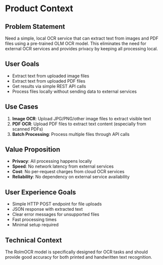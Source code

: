 # Product Context

## Problem Statement
Need a simple, local OCR service that can extract text from images and PDF files using a pre-trained OLM OCR model. This eliminates the need for external OCR services and provides privacy by keeping all processing local.

## User Goals
- Extract text from uploaded image files
- Extract text from uploaded PDF files
- Get results via simple REST API calls
- Process files locally without sending data to external services

## Use Cases
1. **Image OCR**: Upload JPG/PNG/other image files to extract visible text
2. **PDF OCR**: Upload PDF files to extract text content (especially from scanned PDFs)
3. **Batch Processing**: Process multiple files through API calls

## Value Proposition
- **Privacy**: All processing happens locally
- **Speed**: No network latency from external services
- **Cost**: No per-request charges from cloud OCR services
- **Reliability**: No dependency on external service availability

## User Experience Goals
- Simple HTTP POST endpoint for file uploads
- JSON response with extracted text
- Clear error messages for unsupported files
- Fast processing times
- Minimal setup required

## Technical Context
The RolmOCR model is specifically designed for OCR tasks and should provide good accuracy for both printed and handwritten text recognition.
